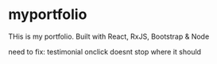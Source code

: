 # myportfolio

THis is my portfolio. Built with React, RxJS, Bootstrap & Node


need to fix:
testimonial onclick doesnt stop where it should

